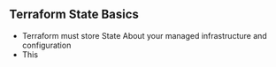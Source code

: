 ## Terraform State Basics

- Terraform must store State About your managed infrastructure and configuration
- This 